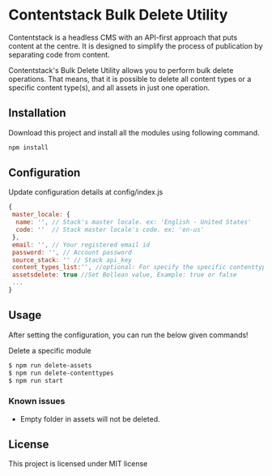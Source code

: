 # Contentstack Bulk Delete Utility

Contentstack is a headless CMS with an API-first approach that puts content at the centre. It is designed to simplify the process of publication by separating code from content.

Contentstack's Bulk Delete Utility allows you to perform bulk delete operations. That means, that it is possible to delete all content types or a specific content type(s), and all assets in just one operation.

## Installation

Download this project and install all the modules using following command.

```bash
npm install
```

## Configuration

Update configuration details at config/index.js

```js
{
 master_locale: {
  name: '', // Stack's master locale. ex: 'English - United States'
  code: ''  // Stack master locale's code. ex: 'en-us'
 },
 email: '', // Your registered email id
 password: '', // Account password
 source_stack: '' // Stack api_key
 content_types_list:'', //optional: For specify the specific contenttypes in array eg: ['product', 'category']
 assetsdelete: true //Set Bollean value, Example: true or false 
 ...
}
```
    
## Usage
After setting the configuration, you can run the below given commands!

  
 Delete a specific module
```bash
$ npm run delete-assets
$ npm run delete-contenttypes
$ npm run start

```

### Known issues
* Empty folder in assets will not be deleted.


## License
This project is licensed under MIT license
